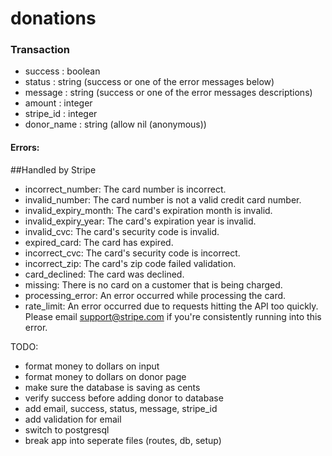 donations
=========

### Transaction
 - success    : boolean
 - status     : string (success or one of the error messages below)
 - message    : string (success or one of the error messages descriptions)
 - amount     : integer
 - stripe_id  : integer
 - donor_name : string (allow nil (anonymous))

#### Errors:
##Handled by Stripe

- incorrect_number:     The card number is incorrect.
- invalid_number:       The card number is not a valid credit card number.
- invalid_expiry_month: The card's expiration month is invalid.
- invalid_expiry_year:  The card's expiration year is invalid.
- invalid_cvc:          The card's security code is invalid.
- expired_card:         The card has expired.
- incorrect_cvc:        The card's security code is incorrect.
- incorrect_zip:        The card's zip code failed validation.
- card_declined:        The card was declined.
- missing:              There is no card on a customer that is being charged.
- processing_error:     An error occurred while processing the card.
- rate_limit:           An error occurred due to requests hitting the API too quickly. Please email support@stripe.com if you're consistently running into this error.

TODO:

- format money to dollars on input
- format money to dollars on donor page
- make sure the database is saving as cents
- verify success before adding donor to database
- add email, success, status, message, stripe_id
- add validation for email
- switch to postgresql
- break app into seperate files (routes, db, setup)